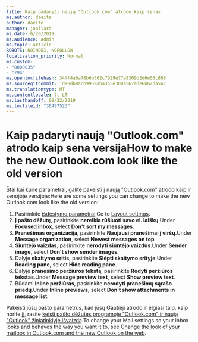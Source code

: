 ```yaml
---
title: Kaip padaryti naują "Outlook.com" atrodo kaip senas
ms.author: daeite
author: daeite
manager: joallard
ms.date: 6/20/2019
ms.audience: Admin
ms.topic: article
ROBOTS: NOINDEX, NOFOLLOW
localization_priority: Normal
ms.custom:
- "8000035"
- "794"
ms.openlocfilehash: 34ff4a6a78b6b362c7929e77e8369d2d6e05c868
ms.sourcegitcommit: 1d98db8acb9959aba3b5e308a567ade6b62da56c
ms.translationtype: MT
ms.contentlocale: lt-LT
ms.lasthandoff: 08/22/2019
ms.locfileid: "36497523"
---
```

# <a name="how-to-make-the-new-outlookcom-look-like-the-old-version"></a><span data-ttu-id="db804-102">Kaip padaryti naują "Outlook.com" atrodo kaip sena versija</span><span class="sxs-lookup"><span data-stu-id="db804-102">How to make the new Outlook.com look like the old version</span></span>

<span data-ttu-id="db804-103">Štai kai kurie parametrai, galite pakeisti į naują "Outlook.com" atrodo kaip ir senojoje versijoje:</span><span class="sxs-lookup"><span data-stu-id="db804-103">Here are some settings you can change to make the new Outlook.com look like the old version:</span></span>

1. <span data-ttu-id="db804-104">Pasirinkite [išdėstymo parametrai](https://outlook.live.com/mail/options/mail/layout).</span><span class="sxs-lookup"><span data-stu-id="db804-104">Go to [Layout settings](https://outlook.live.com/mail/options/mail/layout).</span></span>
1. <span data-ttu-id="db804-105">**Į pašto dėžutę**, pasirinkite **nereikia rūšiuoti savo el. laiškų**.</span><span class="sxs-lookup"><span data-stu-id="db804-105">Under **Focused inbox**, select **Don't sort my messages**.</span></span>
1. <span data-ttu-id="db804-106">**Pranešimas organizacija**, pasirinkite **Naujausi pranešimai į viršų**.</span><span class="sxs-lookup"><span data-stu-id="db804-106">Under **Message organization**, select **Newest messages on top**.</span></span>
1. <span data-ttu-id="db804-107">**Siuntėjo vaizdas**, pasirinkite **nerodyti siuntėjo vaizdus**.</span><span class="sxs-lookup"><span data-stu-id="db804-107">Under **Sender image**, select **Don't show sender images**.</span></span>
1. <span data-ttu-id="db804-108">Dalyje **skaitymo sritis**, pasirinkite **Slėpti skaitymo srityje**.</span><span class="sxs-lookup"><span data-stu-id="db804-108">Under **Reading pane**, select **Hide reading pane**.</span></span>
1. <span data-ttu-id="db804-109">Dalyje **pranešimo peržiūros tekstą**, pasirinkite **Rodyti peržiūros tekstas**.</span><span class="sxs-lookup"><span data-stu-id="db804-109">Under **Message preview text**, select **Show preview text**.</span></span>
1. <span data-ttu-id="db804-110">Būdami **Inline peržiūras**, pasirinkite **nerodyti pranešimų sąrašo priedų**.</span><span class="sxs-lookup"><span data-stu-id="db804-110">Under **Inline previews**, select **Don't show attachments in message list**.</span></span>

<span data-ttu-id="db804-111">Pakeisti jūsų pašto parametrus, kad jūsų Gautieji atrodo ir elgiasi taip, kaip norite jį, rasite [keisti pašto dėžutės programoje "Outlook.com" ir naują "Outlook" žiniatinklyje išvaizdą](https://support.office.com/article/b41c2ecb-f23c-42b3-b7f8-659646d5e58c?wt.mc_id=Office_Outlook_com_Alchemy).</span><span class="sxs-lookup"><span data-stu-id="db804-111">To change your Mail settings so your inbox looks and behaves the way you want it to, see [Change the look of your mailbox in Outlook.com and the new Outlook on the web](https://support.office.com/article/b41c2ecb-f23c-42b3-b7f8-659646d5e58c?wt.mc_id=Office_Outlook_com_Alchemy).</span></span>